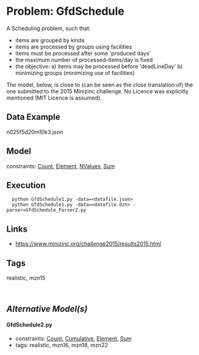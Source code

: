 # Problem: GfdSchedule

A Scheduling problem, such that:
 - items are grouped by kinds
 - items are processed by groups using facilities
 - items must be processed after some 'produced days'
 - the maximum number of processed-items/day is fixed
 - the objective:
   a) items may be processed before 'deadLineDay'
   b) minimizing groups (minimizing use of facilities)

The model, below, is close to (can be seen as the close translation of) the one submitted to the 2015 Minizinc challenge.
No Licence was explicitly mentioned (MIT Licence is assumed).

## Data Example
  n025f5d20m10k3.json

## Model
  constraints: [Count](https://pycsp.org/documentation/constraints/Count), [Element](https://pycsp.org/documentation/constraints/Element), [NValues](https://pycsp.org/documentation/constraints/NValues), [Sum](https://pycsp.org/documentation/constraints/Sum)

## Execution
```
  python GfdSchedule1.py -data=<datafile.json>
  python GfdSchedule1.py -data=<datafile.dzn> -parser=GfdSchedule_ParserZ.py
```

## Links
  - https://www.minizinc.org/challenge2015/results2015.html

## Tags
  realistic, mzn15

<br />

## _Alternative Model(s)_

#### GfdSchedule2.py
 - constraints: [Count](https://pycsp.org/documentation/constraints/Count), [Cumulative](https://pycsp.org/documentation/constraints/Cumulative), [Element](https://pycsp.org/documentation/constraints/Element), [Sum](https://pycsp.org/documentation/constraints/Sum)
 - tags: realistic, mzn16, mzn18, mzn22
